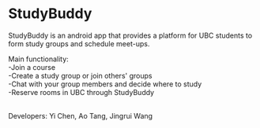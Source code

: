 # StudyBuddy

StudyBuddy is an android app that provides a platform for UBC students to form study groups and schedule meet-ups.

Main functionality: <br />
-Join a course <br />
-Create a study group or join others' groups <br />
-Chat with your group members and decide where to study <br />
-Reserve rooms in UBC through StudyBuddy<br /> <br />


Developers: Yi Chen, Ao Tang, Jingrui Wang
